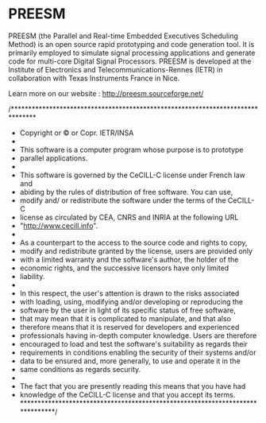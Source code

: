 PREESM
======
PREESM (the Parallel and Real-time Embedded Executives Scheduling Method) is an open source rapid prototyping and code generation tool. It is primarily employed to simulate signal processing applications and generate code for multi-core Digital Signal Processors. PREESM is developed at the Institute of Electronics and Telecommunications-Rennes (IETR) in collaboration with Texas Instruments France in Nice.

Learn more on our website : http://preesm.sourceforge.net/

/*******************************************************************************
* Copyright or © or Copr. IETR/INSA
*
* This software is a computer program whose purpose is to prototype
* parallel applications.
*
* This software is governed by the CeCILL-C license under French law and
* abiding by the rules of distribution of free software. You can use,
* modify and/ or redistribute the software under the terms of the CeCILL-C
* license as circulated by CEA, CNRS and INRIA at the following URL
* "http://www.cecill.info".
*
* As a counterpart to the access to the source code and rights to copy,
* modify and redistribute granted by the license, users are provided only
* with a limited warranty and the software's author, the holder of the
* economic rights, and the successive licensors have only limited
* liability.
*
* In this respect, the user's attention is drawn to the risks associated
* with loading, using, modifying and/or developing or reproducing the
* software by the user in light of its specific status of free software,
* that may mean that it is complicated to manipulate, and that also
* therefore means that it is reserved for developers and experienced
* professionals having in-depth computer knowledge. Users are therefore
* encouraged to load and test the software's suitability as regards their
* requirements in conditions enabling the security of their systems and/or
* data to be ensured and, more generally, to use and operate it in the
* same conditions as regards security.
*
* The fact that you are presently reading this means that you have had
* knowledge of the CeCILL-C license and that you accept its terms.
******************************************************************************/
